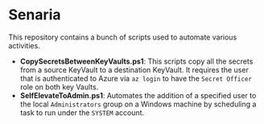 # Senaria
This repository contains a bunch of scripts used to automate various activities.

- **CopySecretsBetweenKeyVaults.ps1**: This scripts copy all the secrets from a source KeyVault to a destination KeyVault. It requires the user that is authenticated to Azure via `az login` to have the `Secret Officer` role on both key Vaults.
- **SelfElevateToAdmin.ps1**: Automates the addition of a specified user to the local `Administrators` group on a Windows machine by scheduling a task to run under the `SYSTEM` account.
